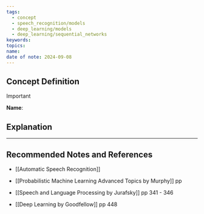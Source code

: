 ```yaml
---
tags:
  - concept
  - speech_recognition/models
  - deep_learning/models
  - deep_learning/sequential_networks
keywords: 
topics: 
name: 
date of note: 2024-09-08
---
```


## Concept Definition

>[!important]
>**Name**: 





## Explanation





-----------
##  Recommended Notes and References


- [[Automatic Speech Recognition]]


- [[Probabilistic Machine Learning Advanced Topics by Murphy]] pp 
- [[Speech and Language Processing by Jurafsky]] pp 341 - 346
- [[Deep Learning by Goodfellow]] pp 448

